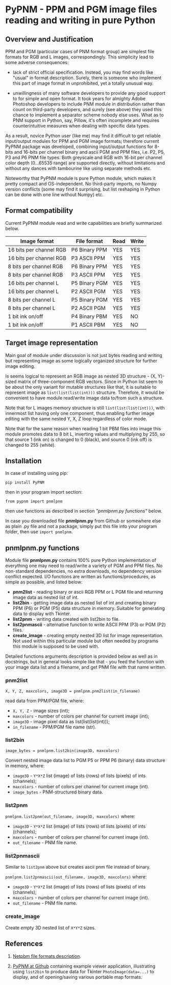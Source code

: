 # PyPNM - PPM and PGM image files reading and writing in pure Python

## Overview and Justification

PPM and PGM (particular cases of PNM format group) are simplest file formats for RGB and L images, correspondingly. This simplicity lead to some adverse consequences:

- lack of strict official specification. Instead, you may find words like "usual" in format description. Surely, there is someone who implement this part of image format in unprohibited, yet a totally unusual way.

- unwillingness of many software developers to provide any good support to for simple and open format. It took years for almighty Adobe Photoshop developers to include PNM module in distribution rather than count on third-party developers, and surely (see above) they used this chance to implement a separator scheme nobody else uses. What as to PNM support in Python, say, Pillow, it's often incomplete and requires counterintuitive measures when dealing with specific data types.

As a result, novice Python user (like me) may find it difficult to get reliable input/output modules for PPM and PGM image formats; therefore current PyPNM package was developed, combining input/output functions for 8-bits and 16-bits per channel binary and ascii PGM and PPM files, i.e. P2, P5, P3 and P6 PNM file types. Both greyscale and RGB with 16-bit per channel color depth (0...65535 range) are supported directly, without limitations and without any dances with tambourine like using separate methods etc.

Noteworthy that PyPNM module is pure Python module, which makes it pretty compact and OS-independent. No third-party imports, no Numpy version conflicts (some may find it surprising, but list reshaping in Python can be done with one line without Numpy) etc.

## Format compatibility

Current PyPNM module read and write capabilities are briefly summarized below.

| Image format | File format | Read | Write |
| ------ | ------ | ------ | ------ |
| 16 bits per channel RGB | P6 Binary PPM | YES | YES |
| 16 bits per channel RGB | P3 ASCII PPM | YES | YES |
| 8 bits per channel RGB | P6 Binary PPM | YES | YES |
| 8 bits per channel RGB | P3 ASCII PPM | YES | YES |
| 16 bits per channel L | P5 Binary PGM | YES | YES |
| 16 bits per channel L | P2 ASCII PGM | YES | YES |
| 8 bits per channel L | P5 Binary PGM | YES | YES |
| 8 bits per channel L | P2 ASCII PGM | YES | YES |
| 1 bit ink on/off | P4 Binary PBM | YES | NO |
| 1 bit ink on/off | P1 ASCII PBM | YES | NO |

## Target image representation

Main goal of module under discussion is not just bytes reading and writing but representing image as some logically organized structure for further image editing.

Is seems logical to represent an RGB image as nested 3D structure - (X, Y)-sized matrix of three-component RGB vectors. Since in Python list seem to be about the only variant for mutable structures like that, it is suitable to represent image as `list(list(list(int)))` structure. Therefore, it would be convenient to have module read/write image data to/from such a structure.

Note that for L images memory structure is still `list(list(list(int)))`, with innermost list having only one component, thus enabling further image editing with the same nested Y, X, Z loop regardless of color mode.

Note that for the same reason when reading 1 bit PBM files into image this module promotes data to 8 bit L, inverting values and multiplying by 255, so that source 1 (ink on) is changed to 0 (black), and source 0 (ink off) is changed to 255 (white).

## Installation

In case of installing using pip:

`pip install PyPNM`

then in your program import section:

`from pypnm import pnmlpnm`

then use functions as described in section *"pnmlpnm.py functions"* below.

In case you downloaded file **pnmlpnm.py** from Github or somewhere else as plain .py file and not a package, simply put this file into your program folder, then use `import pnmlpnm`.

## pnmlpnm.py functions

Module file **pnmlpnm.py** contains 100% pure Python implementation of everything one may need to read/write a variety of PGM and PPM files. No non-standard dependencies, no extra downloads, no dependency version conflict expected. I/O functions are written as functions/procedures, as simple as possible, and listed below:

- **pnm2list**  - reading binary or ascii RGB PPM or L PGM file and returning image data as nested list of int.
- **list2bin**  - getting image data as nested list of int and creating binary PPM (P6) or PGM (P5) data structure in memory. Suitable for generating data to display with Tkinter.
- **list2pnm**  - writing data created with list2bin to file.
- **list2pnmascii** - alternative function to write ASCII PPM (P3) or PGM (P2) files.
- **create_image** - creating empty nested 3D list for image representation. Not used within this particular module but often needed by programs this module is supposed to be used with.

Detailed functions arguments description is provided below as well as in docstrings, but in general looks simple like that - you feed the function with your image data list and a filename, and get PNM file with that name written.

### pnm2list

`X, Y, Z, maxcolors, image3D = pnmlpnm.pnm2list(in_filename)`

read data from PPM/PGM file, where:

- `X, Y, Z`   - image sizes (int);
- `maxcolors` - number of colors per channel for current image (int);
- `image3D`   - image pixel data as list(list(list(int)));
- `in_filename` - PPM/PGM file name (str).

### list2bin

`image_bytes = pnmlpnm.list2bin(image3D, maxcolors)`

Convert nested image data list to PGM P5 or PPM P6 (binary) data structure in memory, where:

- `image3D`   - `Y*X*Z` list (image) of lists (rows) of lists (pixels) of ints (channels);
- `maxcolors` - number of colors per channel for current image (int).
- `image_bytes` - PNM-structured binary data.

### list2pnm

`pnmlpnm.list2pnm(out_filename, image3D, maxcolors)` where:

- `image3D`   - `Y*X*Z` list (image) of lists (rows) of lists (pixels) of ints (channels);
- `maxcolors` - number of colors per channel for current image (int).
- `out_filename` - PNM file name.

### list2pnmascii

Similar to `list2pnm` above but creates ascii pnm file instead of binary.

`pnmlpnm.list2pnmascii(out_filename, image3D, maxcolors)` where:

- `image3D`   - `Y*X*Z` list (image) of lists (rows) of lists (pixels) of ints (channels);
- `maxcolors` - number of colors per channel for current image (int).
- `out_filename` - PNM file name.

### create_image

Create empty 3D nested list of `X*Y*Z` sizes.

## References

1. [Netpbm file formats description](https://netpbm.sourceforge.net/doc/).

2. [PyPNM at Github](https://github.com/Dnyarri/PyPNM) containing example viewer application, illustrating using `list2bin` to produce data for Tkinter `PhotoImage(data=...)` to display, and of opening/saving various portable map formats.
